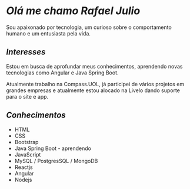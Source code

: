 

#  *Olá me chamo Rafael Julio*
  
  Sou apaixonado por tecnologia, um curioso sobre o comportamento humano e um entusiasta pela vida.
  
  ## *Interesses*
  
  Estou em busca de aprofundar meus conhecimentos, aprendendo novas tecnologias como Angular e Java Spring Boot.

  Atualmente trabalho na Compass.UOL, já participei de vários projetos em grandes empresas e atualmente estou alocado na Livelo dando suporte para o site e app.
  
  
  

##  *Conhecimentos*
  
* HTML
* CSS
* Bootstrap
* Java Spring Boot - aprendendo
* JavaScript
* MySQL / PostgresSQL / MongoDB
* Reactjs
* Angular
* Nodejs
